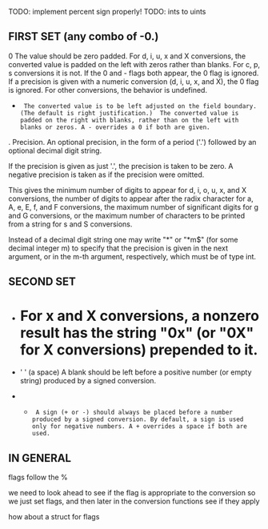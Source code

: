TODO: implement percent sign properly!
TODO: ints to uints

## FIRST SET (any combo of -0.)

0      The value should be zero padded. For d, i, u, x and X conversions, the converted value is padded on the left with zeros rather than blanks. For c, p, s conversions it is not. If the 0 and - flags both appear, the 0 flag is ignored. If a precision is given with a numeric conversion (d, i, u, x, and X), the 0 flag is ignored. For other conversions, the behavior is undefined.

-      The converted value is to be left adjusted on the field boundary. (The default is right justification.)  The converted value is padded on the right with blanks, rather than on the left with blanks or zeros. A - overrides a 0 if both are given.

.      Precision. An optional precision, in the form of a period ('.') followed by an optional decimal digit string. 

If the precision is given as just '.', the precision is taken to be zero. A negative precision is taken as if the precision were omitted. 

This gives the minimum number of digits to appear for d, i, o, u, x, and X conversions, the number of digits to appear after the radix character for a, A, e, E, f, and F conversions, the maximum number of significant digits for g and G conversions, or the maximum number of characters to be printed from a string for s and S conversions.

Instead of a decimal digit string one may write "*" or "*m$" (for some decimal integer m) to specify that the precision is given in the next argument, or in the m-th argument, respectively, which must be of type int.

## SECOND SET

- #      For x and X conversions, a nonzero result has the string "0x" (or "0X" for X conversions) prepended to it.

- ' '    (a space) A blank should be left before a positive number (or empty string) produced by a signed conversion.

- +      A sign (+ or -) should always be placed before a number produced by a signed conversion. By default, a sign is used only for negative numbers. A + overrides a space if both are used.

## IN GENERAL

flags follow the %

we need to look ahead to see if the flag is appropriate to the conversion
so we just set flags, and then later in the conversion functions see if they apply

how about a struct for flags

